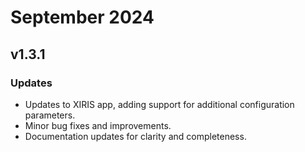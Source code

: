 # September 2024

## v1.3.1 

### Updates
- Updates to XIRIS app, adding support for additional configuration parameters.
- Minor bug fixes and improvements.
- Documentation updates for clarity and completeness.